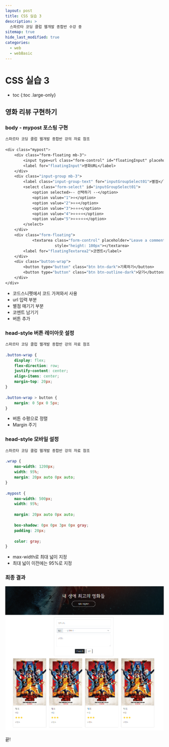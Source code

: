 ```yaml
---
layout: post
title: CSS 실습 3
description: >
  스파르타 코딩 클럽 웹개발 종합반 수강 중
sitemap: true
hide_last_modified: true
categories:
  - web
  - webBasic
---
```


# CSS 실습 3

* toc
{:toc .large-only}

## 영화 리뷰 구현하기

### body - mypost 포스팅 구현

```css
스파르타 코딩 클럽 웹개발 종합반 강의 자료 참조

<div class="mypost">
    <div class="form-floating mb-3">
        <input type=url class="form-control" id="floatingInput" placeholder="name@example.com">
        <label for="floatingInput">영화URL</label>
    </div>
    <div class="input-group mb-3">
        <label class="input-group-text" for="inputGroupSelect01">별점</label>
        <select class="form-select" id="inputGroupSelect01">
            <option selected>-- 선택하기 --</option>
            <option value="1">⭐</option>
            <option value="2">⭐⭐</option>
            <option value="3">⭐⭐⭐</option>
            <option value="4">⭐⭐⭐⭐</option>
            <option value="5">⭐⭐⭐⭐⭐</option>
        </select>
    </div>
    <div class="form-floating">
            <textarea class="form-control" placeholder="Leave a comment here" id="floatingTextarea2"
                      style="height: 100px"></textarea>
        <label for="floatingTextarea2">코멘트</label>
    </div>
    <div class="button-wrap">
        <button type="button" class="btn btn-dark">기록하기</button>
        <button type="button" class="btn btn-outline-dark">닫기</button>
    </div>
</div>
```

- 코드스니펫에서 코드 가져와서 사용
- url 입력 부분
- 별점 매기기 부분
- 코멘트 남기기
- 버튼 추가

### head-style 버튼 레이아웃 설정

```css
스파르타 코딩 클럽 웹개발 종합반 강의 자료 참조

.button-wrap {
    display: flex;
    flex-direction: row;
    justify-content: center;
    align-items: center;
    margin-top: 20px;
}

.button-wrap > button {
    margin: 0 5px 0 5px;
}

```

- 버튼 수평으로 정렬
- Margin 주기

### head-style 모바일 설정

```css
스파르타 코딩 클럽 웹개발 종합반 강의 자료 참조

.wrap {
    max-width: 1200px;
    width: 95%;
    margin: 20px auto 0px auto;
}

.mypost {
    max-width: 500px;
    width: 95%;

    margin: 20px auto 0px auto;

    box-shadow: 0px 0px 3px 0px gray;
    padding: 20px;

    color: gray;
}
```

- max-width로 최대 넓이 지정
- 최대 넓이 이전에는 95%로 지정

### 최종 결과

![그림1](/assets/img/web/css_final.png)


끝!